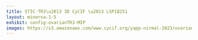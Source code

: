 ```yaml
---
title: STIC-TR3\u2013 3D CyCIF \u2013 LSP18251
layout: minerva-1-5
exhibit: config-ovarianTR3-MIP
images: https://s3.amazonaws.com/www.cycif.org/yapp-nirmal-2023/ovarianTR3-MIP-minerva
---
```

